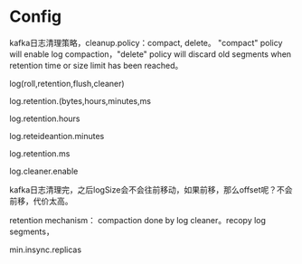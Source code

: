 # Config

kafka日志清理策略，cleanup.policy：compact, delete。 "compact" policy will enable log compaction，"delete" policy will discard old segments when retention time or size limit has been reached。

log(roll,retention,flush,cleaner)

log.retention.(bytes,hours,minutes,ms

log.retention.hours

log.reteideantion.minutes

log.retention.ms

log.cleaner.enable

kafka日志清理完，之后logSize会不会往前移动，如果前移，那么offset呢？不会前移，代价太高。

retention mechanism： compaction done by log cleaner。recopy log segments，

min.insync.replicas

